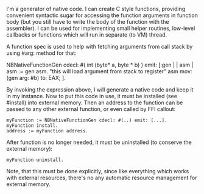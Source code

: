 I'm a generator of native code. I can create C style functions, providing convenient syntactic sugar for accessing the function arguments in function body (but you still have to write the body of the function with the assembler).I can be used for implementing small helper routines, low-level callbacks or functions which will run in separate (to VM) thread.A function spec is used to help with fetching arguments from call stack by using #arg: method for that: NBNativeFunctionGen 		cdecl: #( int (byte* a, byte * b) )		emit: [:gen | | asm |			asm := gen asm.			"this will load argument from stack to register"			asm mov: (gen arg: #b) to: EAX;		].By invoking the expression above, I will generate a native code and keep it in my instance. Now to put this code in use, it must be installed  (see #install) into external memory. Then an address to the function can be passed to any other external function,or even called by FFI callout:	myFunction := NBNativeFunctionGen cdecl: #(..) emit: [...].	myFunction install.	address := myFunction address.After function is no longer needed, it must be uninstalled (to conserve the external memory):	myFunction uninstall.Note, that this must be done explicitly, since like everything which works with external resources, there's no any automatic resource management for external memory.